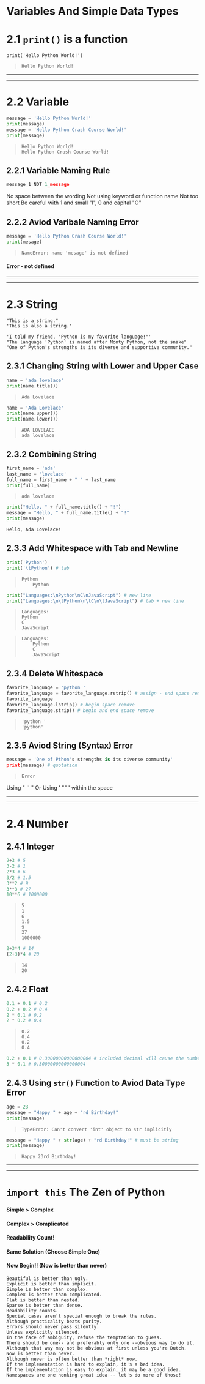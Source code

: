 # Variables And Simple Data Types
# 2.1 `print()` is a function
```print('Hello Python World!')```

>     Hello Python World!
***
***
# 2.2 Variable
```python
message = 'Hello Python World!'
print(message)
message = 'Hello Python Crash Course World!'
print(message)
```
>     Hello Python World!
>     Hello Python Crash Course World!

## 2.2.1 Variable Naming Rule
```python
message_1 NOT 1_message
```
No space between the wording
Not using keyword or function name
Not too short
Be careful with 1 and small "l", 0 and capital "O"

## 2.2.2 Aviod Varibale Naming Error
```python
message = 'Hello Python Crash Course World!'
print(mesage) 
```
>     NameError: name 'mesage' is not defined
#### Error - not defined
***
***
# 2.3 String
```
"This is a string."
'This is also a string.'
```

```
'I told my friend, "Python is my favorite language!"'
"The language 'Python' is named after Monty Python, not the snake"
"One of Python's strengths is its diverse and supportive community."
```

## 2.3.1 Changing String with Lower and Upper Case
```python
name = 'ada lovelace'
print(name.title())
```
>     Ada Lovelace
```python
name = 'Ada Lovelace'
print(name.upper())
print(name.lower())
```
>     ADA LOVELACE
>     ada lovelace
## 2.3.2 Combining String
```python
first_name = 'ada'
last_name = 'lovelace'
full_name = first_name + " " + last_name
print(full_name)
```
>     ada lovelace
```python
print("Hello, " + full_name.title() + "!")
message = "Hello, " + full_name.title() + "!"
print(message)
```
    Hello, Ada Lovelace!
## 2.3.3 Add Whitespace with Tab and Newline
```python
print('Python')
print('\tPython') # tab
```
>     Python
>         Python
```python
print("Languages:\nPython\nC\nJavaScript") # new line
print("Languages:\n\tPython\n\tC\n\tJavaScript") # tab + new line
```
>     Languages:
>     Python
>     C
>     JavaScript
    
>     Languages:
>         Python
>         C
>         JavaScript
## 2.3.4 Delete Whitespace
```python
favorite_language = 'python '
favorite_language = favorite_language.rstrip() # assign - end space remove
favorite_language
favorite_language.lstrip() # begin space remove
favorite_language.strip() # begin and end space remove
```
>     'python ' 
>     'python'
## 2.3.5 Aviod String (Syntax) Error
```python
message = 'One of Pthon's strengths is its diverse community'
print(message) # quotation
```
>     Error
Using "   ''   " 
Or
Using '   ""   ' within the space

***
***
# 2.4 Number
## 2.4.1 Integer
```python
2+3 # 5
3-2 # 1
2*3 # 6
3/2 # 1.5
3**2 # 9
3**3 # 27
10**6 # 1000000
```
>     5
>     1
>     6
>     1.5
>     9
>     27
>     1000000
```python
2+3*4 # 14
(2+3)*4 # 20
```
>     14
>     20

## 2.4.2 Float
```python
0.1 + 0.1 # 0.2
0.2 + 0.2 # 0.4 
2 * 0.1 # 0.2 
2 * 0.2 # 0.4
```
>     0.2
>     0.4
>     0.2
>     0.4
```python
0.2 + 0.1 # 0.30000000000000004 # included decimal will cause the number become float tpye
3 * 0.1 # 0.30000000000000004
```

## 2.4.3 Using `str()` Function to Aviod Data Type Error
```python
age = 23
message = "Happy " + age + "rd Birthday!"
print(message)
```
>     TypeError: Can't convert 'int' object to str implicitly
```python
message = "Happy " + str(age) + "rd Birthday!" # must be string
print(message)
```
>     Happy 23rd Birthday!
***
***
# `import this` The Zen of Python
#### Simple > Complex
#### Complex > Complicated
#### Readability Count!
#### Same Solution (Choose Simple One)
#### Now Begin!! (Now is better than never)
```
Beautiful is better than ugly.
Explicit is better than implicit.
Simple is better than complex.
Complex is better than complicated.
Flat is better than nested.
Sparse is better than dense.
Readability counts.
Special cases aren't special enough to break the rules.
Although practicality beats purity.
Errors should never pass silently.
Unless explicitly silenced.
In the face of ambiguity, refuse the temptation to guess.
There should be one-- and preferably only one --obvious way to do it.
Although that way may not be obvious at first unless you're Dutch.
Now is better than never.
Although never is often better than *right* now.
If the implementation is hard to explain, it's a bad idea.
If the implementation is easy to explain, it may be a good idea.
Namespaces are one honking great idea -- let's do more of those!
```
